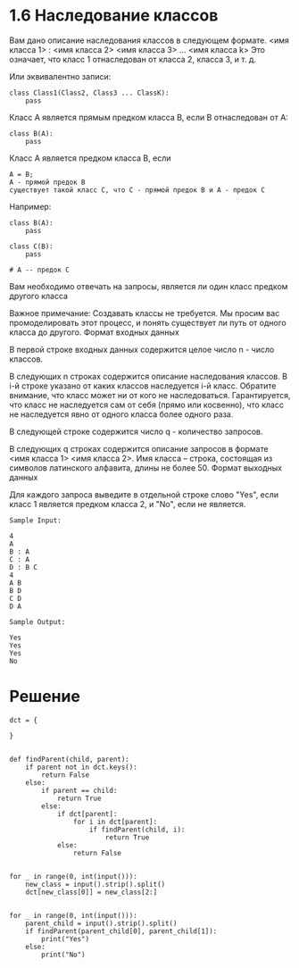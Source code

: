 # 1.6 Наследование классов


Вам дано описание наследования классов в следующем формате.
<имя класса 1> : <имя класса 2> <имя класса 3> ... <имя класса k>
Это означает, что класс 1 отнаследован от класса 2, класса 3, и т. д.

Или эквивалентно записи:
```
class Class1(Class2, Class3 ... ClassK):
    pass
```
Класс A является прямым предком класса B, если B отнаследован от A:
```
class B(A):
    pass
```


Класс A является предком класса B, если

    A = B;
    A - прямой предок B
    существует такой класс C, что C - прямой предок B и A - предок C


Например:
```
class B(A):
    pass

class C(B):
    pass

# A -- предок С
```


Вам необходимо отвечать на запросы, является ли один класс предком другого класса

Важное примечание:
Создавать классы не требуется.
Мы просим вас промоделировать этот процесс, и понять существует ли путь от одного класса до другого.
Формат входных данных

В первой строке входных данных содержится целое число n - число классов.

В следующих n строках содержится описание наследования классов. В i-й строке указано от каких классов наследуется i-й класс. Обратите внимание, что класс может ни от кого не наследоваться. Гарантируется, что класс не наследуется сам от себя (прямо или косвенно), что класс не наследуется явно от одного класса более одного раза.

В следующей строке содержится число q - количество запросов.

В следующих q строках содержится описание запросов в формате <имя класса 1> <имя класса 2>.
Имя класса – строка, состоящая из символов латинского алфавита, длины не более 50.
Формат выходных данных

Для каждого запроса выведите в отдельной строке слово "Yes", если класс 1 является предком класса 2, и "No", если не является.
```
Sample Input:

4
A
B : A
C : A
D : B C
4
A B
B D
C D
D A

Sample Output:

Yes
Yes
Yes
No
```
# Решение 

```
dct = {

}


def findParent(child, parent):
    if parent not in dct.keys():
        return False
    else:
        if parent == child:
            return True
        else:
            if dct[parent]:
                for i in dct[parent]:
                    if findParent(child, i):
                        return True
            else:
                return False


for _ in range(0, int(input())):
    new_class = input().strip().split()
    dct[new_class[0]] = new_class[2:]


for _ in range(0, int(input())):
    parent_child = input().strip().split()
    if findParent(parent_child[0], parent_child[1]):
        print("Yes")
    else:
        print("No")
   ```


